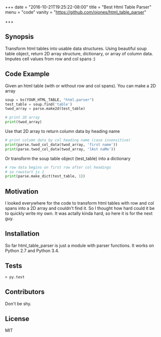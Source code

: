 +++
date = "2016-10-21T19:25:22-08:00"
title = "Best Html Table Parser"
menu = "code"
vanity = "https://github.com/ojones/html_table_parser"

+++

## Synopsis

Transform html tables into usable data structures.  Using beautiful soup table object, return 2D array structure, dictionary, or array of column data.  Imputes cell values from row and col spans :)

## Code Example

Given an html table (with or without row and col spans). You can make a 2D array
```python
soup = bs(YOUR_HTML_TABLE, "html.parser")
test_table = soup.find('table')
twod_array = parse.make2d(test_table)

# print 2D array
print(twod_array)
```
Use that 2D array to return column data by heading name
```python
# print column data by col heading name (case insensitive)
print(parse.twod_col_data(twod_array, 'first name'))
print(parse.twod_col_data(twod_array, 'lAst naMe'))
```
Or transform the soup table object (test_table) into a dictionary
```python
# row data begins on first row after col headings
# so rowstart is 1
print(parse.make_dict(test_table, 1))
```


## Motivation

I looked everywhere for the code to transform html tables with row and col spans into a 2D array and couldn't find it.  So I thought how hard could it be to quickly write my own.  It was actally kinda hard, so here it is for the next guy.

## Installation

So far html_table_parser is just a module with parser functions.  It works on Python 2.7 and Python 3.4.

## Tests
```
> py.test
```
## Contributors

Don't be shy.

## License

MIT
